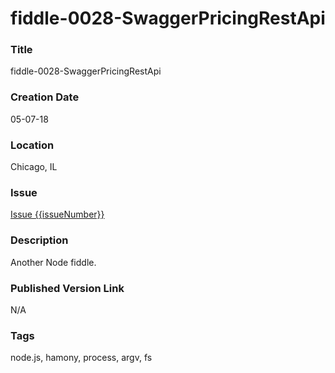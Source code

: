 fiddle-0028-SwaggerPricingRestApi
======

### Title

fiddle-0028-SwaggerPricingRestApi


### Creation Date

05-07-18


### Location

Chicago, IL


### Issue

[Issue {{issueNumber}}](https://github.com/bradyhouse/house/issues/{{issueNumber}})


### Description

Another Node fiddle.


### Published Version Link

N/A


### Tags

node.js, hamony, process, argv, fs
